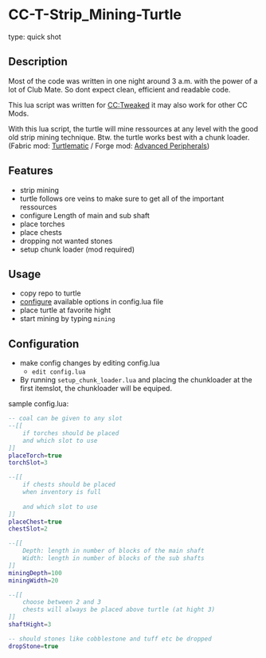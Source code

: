 # CC-T-Strip_Mining-Turtle
type: quick shot

## Description
Most of the code was written in one night around 3 a.m. with the power of a lot of Club Mate. So dont expect clean, efficient and readable code.

This lua script was written for [CC:Tweaked](https://www.modrinth.com/mod/cc-tweaked) it may also work for other CC Mods.

With this lua script, the turtle will mine ressources at any level with the good old strip mining technique.
Btw. the turtle works best with a chunk loader. (Fabric mod: [Turtlematic](https://modrinth.com/mod/turtlematic) / Forge mod: [Advanced Peripherals](https://modrinth.com/mod/advancedperipherals))

## Features
- strip mining
- turtle follows ore veins to make sure to get all of the important ressources
- configure Length of main and sub shaft
- place torches
- place chests
- dropping not wanted stones
- setup chunk loader (mod required)

## Usage
- copy repo to turtle
- [configure](#configuration) available options in config.lua file
- place turtle at favorite hight
- start mining by typing `mining`

## Configuration
- make config changes by editing config.lua
  - `edit config.lua`
- By running `setup_chunk_loader.lua` and placing the chunkloader at the first itemslot, the chunkloader will be equiped.

sample config.lua:
``` lua
-- coal can be given to any slot
--[[
    if torches should be placed
    and which slot to use
]]
placeTorch=true
torchSlot=3

--[[
    if chests should be placed 
    when inventory is full
    
    and which slot to use
]]
placeChest=true
chestSlot=2

--[[
    Depth: length in number of blocks of the main shaft
    Width: length in number of blocks of the sub shafts
]]
miningDepth=100
miningWidth=20

--[[ 
    choose between 2 and 3
    chests will always be placed above turtle (at hight 3)
]]
shaftHight=3

-- should stones like cobblestone and tuff etc be dropped
dropStone=true
```
